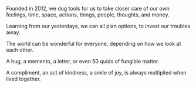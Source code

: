Founded in 2012, we dug tools for us to take closer care of our own feelings, time, space, actions, things, people, thoughts, and money.

Learning from our yesterdays, we can all plan options, to invest our troubles away.

The world can be wonderful for everyone, depending on how we look at each other.

A hug, a memento, a letter, or even 50 quids of fungible matter.

A compliment, an act of kindness, a smile of joy, is always multiplied when lived together.
